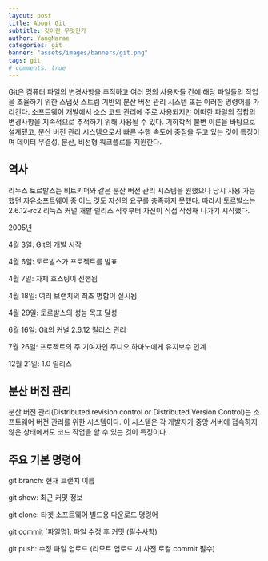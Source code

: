 ```yaml
---
layout: post
title: About Git
subtitle: 깃이란 무엇인가
author: YangNarae
categories: git
banner: "assets/images/banners/git.png"
tags: git
# comments: true
---
```


Git은 컴퓨터 파일의 변경사항을 추적하고 여러 명의 사용자들 간에 해당 파일들의 작업을 조율하기 위한 스냅샷 스트림 기반의 분산 버전 관리 시스템 또는 이러한 명령어를 가리킨다. 소프트웨어 개발에서 소스 코드 관리에 주로 사용되지만 어떠한 파일의 집합의 변경사항을 지속적으로 추적하기 위해 사용될 수 있다. 기하학적 불변 이론을 바탕으로 설계됐고, 분산 버전 관리 시스템으로서 빠른 수행 속도에 중점을 두고 있는 것이 특징이며 데이터 무결성, 분산, 비선형 워크플로를 지원한다.

## 역사

리누스 토르발스는 비트키퍼와 같은 분산 버전 관리 시스템을 원했으나 당시 사용 가능했던 자유소프트웨어 중 어느 것도 자신의 요구를 충족하지 못했다. 따라서 토르발스는 2.6.12-rc2 리눅스 커널 개발 릴리스 직후부터 자신이 직접 작성해 나가기 시작했다. 

2005년 

4월 3일: Git의 개발 시작

4월 6일: 토르발스가 프로젝트를 발표

4월 7일: 자체 호스팅이 진행됨

4월 18일: 여러 브랜치의 최초 병합이 실시됨

4월 29일: 토르발스의 성능 목표 달성

6월 16일: Git의 커널 2.6.12 릴리스 관리

7월 26일: 프로젝트의 주 기여자인 주니오 하마노에게 유지보수 인계

12월 21일: 1.0 릴리스

## 분산 버전 관리

분산 버전 관리(Distributed revision control or Distributed Version Control)는 소프트웨어 버전 관리를 위한 시스템이다. 이 시스템은 각 개발자가 중앙 서버에 접속하지 않은 상태에서도 코드 작업을 할 수 있는 것이 특징이다. 

## 주요 기본 명령어

git branch: 현재 브랜치 이름

git show: 최근 커밋 정보

git clone: 타겟 소프트웨어 빌드용 다운로드 명령어

git commit [파일명]: 파일 수정 후 커밋 (필수사항)

git push: 수정 파일 업로드 (리모트 업로드 시 사전 로컬 commit 필수)